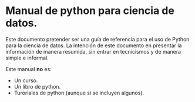 # Manual de python para ciencia de datos.

Este documento pretender ser una guía de referencia para el uso de Python para la ciencia de datos. La intención de este documento en presentar la información de manera resumida, sin entrar en tecnicismos y de manera simple e informal.

Este manual **no** es:
- Un curso.
- Un libro de python.
- Turoriales de python (aunque sí se incluyen algunos).

```{tableofcontents}
````
